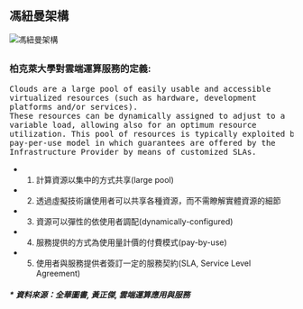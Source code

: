 ## 馮紐曼架構
![馮紐曼架構](https://github.com/jumbokh/gcp_class/blob/master/images/vonNeumannArch.jpg)
##
### 柏克萊大學對雲端運算服務的定義:
<pre>
Clouds are a large pool of easily usable and accessible
virtualized resources (such as hardware, development
platforms and/or services).
These resources can be dynamically assigned to adjust to a
variable load, allowing also for an optimum resource
utilization. This pool of resources is typically exploited by a
pay-per-use model in which guarantees are offered by the
Infrastructure Provider by means of customized SLAs.
</pre>
* 1. 計算資源以集中的方式共享(large pool)
* 2. 透過虛擬技術讓使用者可以共享各種資源，而不需瞭解實體資源的細節
* 3. 資源可以彈性的依使用者調配(dynamically-configured)
* 4. 服務提供的方式為使用量計價的付費模式(pay-by-use)
* 5. 使用者與服務提供者簽訂一定的服務契約(SLA, Service Level Agreement)
##### * 資料來源：全華圖書, 黃正傑, 雲端運算應用與服務
